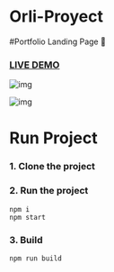 # Orli-Proyect

#Portfolio Landing Page :page_with_curl:

### [LIVE DEMO](https:/orliluq.github.io/orli-project/index.html)

![img](https://github.com/orliluq/orli-project/main/public/images/back.jpg?raw=true)


![img](https://github.com/orliluq/orli-project/main/public/images/Web.jpg?raw=true)

# Run Project
### 1. Clone the project

### 2. Run the project
```shell
npm i
npm start
```

### 3. Build
```shell
npm run build
```



